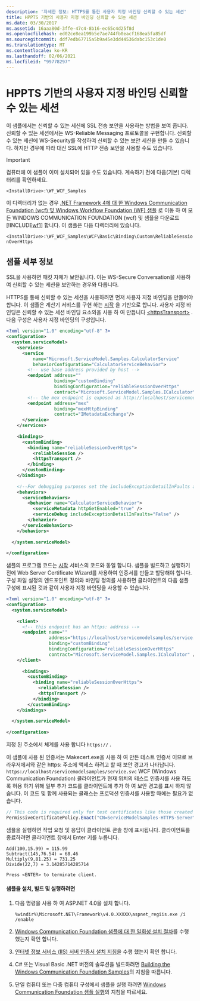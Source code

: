 ```yaml
---
description: '자세한 정보: HTTPS를 통한 사용자 지정 바인딩 신뢰할 수 있는 세션'
title: HPPTS 기반의 사용자 지정 바인딩 신뢰할 수 있는 세션
ms.date: 03/30/2017
ms.assetid: 16aaa80d-3ffe-47c4-8b16-ec65c4d25f8d
ms.openlocfilehash: ed02ce8ea199b5e7ae744fb0eacf168ea5fa85df
ms.sourcegitcommit: ddf7edb67715a5b9a45e3dd44536dabc153c1de0
ms.translationtype: MT
ms.contentlocale: ko-KR
ms.lasthandoff: 02/06/2021
ms.locfileid: "99778297"
---
```

# <a name="custom-binding-reliable-session-over-https"></a>HPPTS 기반의 사용자 지정 바인딩 신뢰할 수 있는 세션

이 샘플에서는 신뢰할 수 있는 세션에 SSL 전송 보안을 사용하는 방법을 보여 줍니다. 신뢰할 수 있는 세션에서는 WS-Reliable Messaging 프로토콜을 구현합니다. 신뢰할 수 있는 세션에 WS-Security를 작성하여 신뢰할 수 있는 보안 세션을 만들 수 있습니다. 하지만 경우에 따라 대신 SSL에 HTTP 전송 보안을 사용할 수도 있습니다.  
  
> [!IMPORTANT]
> 컴퓨터에 이 샘플이 이미 설치되어 있을 수도 있습니다. 계속하기 전에 다음(기본) 디렉터리를 확인하세요.  
>
> `<InstallDrive>:\WF_WCF_Samples`  
>
> 이 디렉터리가 없는 경우 [.NET Framework 4에 대 한 Windows Communication Foundation (wcf) 및 Windows Workflow Foundation (WF) 샘플](https://www.microsoft.com/download/details.aspx?id=21459) 로 이동 하 여 모든 WINDOWS COMMUNICATION FOUNDATION (wcf) 및 샘플을 다운로드 [!INCLUDE[wf1](../../../../includes/wf1-md.md)] 합니다. 이 샘플은 다음 디렉터리에 있습니다.  
>
> `<InstallDrive>:\WF_WCF_Samples\WCF\Basic\Binding\Custom\ReliableSessionOverHttps`  
  
## <a name="sample-details"></a>샘플 세부 정보  

 SSL을 사용하면 패킷 자체가 보안됩니다. 이는 WS-Secure Conversation을 사용하여 신뢰할 수 있는 세션을 보안하는 경우와 다릅니다.  
  
 HTTPS를 통해 신뢰할 수 있는 세션을 사용하려면 먼저 사용자 지정 바인딩을 만들어야 합니다. 이 샘플은 계산기 서비스를 구현 하는 [시작](getting-started-sample.md) 을 기반으로 합니다. 사용자 지정 바인딩은 신뢰할 수 있는 세션 바인딩 요소와을 사용 하 여 만듭니다 [\<httpsTransport>](../../configure-apps/file-schema/wcf/httpstransport.md) . 다음 구성은 사용자 지정 바인딩의 구성입니다.  
  
```xml  
<?xml version="1.0" encoding="utf-8" ?>  
<configuration>  
  <system.serviceModel>  
    <services>  
      <service
          name="Microsoft.ServiceModel.Samples.CalculatorService"  
          behaviorConfiguration="CalculatorServiceBehavior">  
        <!-- use base address provided by host -->  
        <endpoint address=""  
                  binding="customBinding"  
                  bindingConfiguration="reliableSessionOverHttps"
                  contract="Microsoft.ServiceModel.Samples.ICalculator" />  
        <!-- the mex endpoint is exposed as http://localhost/servicemodelsamples/service.svc/mex-->  
        <endpoint address="mex"  
                  binding="mexHttpBinding"  
                  contract="IMetadataExchange"/>  
      </service>  
    </services>  
  
    <bindings>  
      <customBinding>  
        <binding name="reliableSessionOverHttps">  
          <reliableSession />  
          <httpsTransport />  
        </binding>  
      </customBinding>  
    </bindings>  
  
    <!--For debugging purposes set the includeExceptionDetailInFaults attribute to true-->  
    <behaviors>  
      <serviceBehaviors>  
        <behavior name="CalculatorServiceBehavior">  
          <serviceMetadata httpGetEnabled="true" />  
          <serviceDebug includeExceptionDetailInFaults="False" />  
        </behavior>  
      </serviceBehaviors>  
    </behaviors>  
  
  </system.serviceModel>  
  
</configuration>  
```  
  
 샘플의 프로그램 코드는 [시작](getting-started-sample.md) 서비스의 코드와 동일 합니다. 샘플을 빌드하고 실행하기 전에 Web Server Certificate Wizard를 사용하여 인증서를 만들고 할당해야 합니다. 구성 파일 설정의 엔드포인트 정의와 바인딩 정의를 사용하면 클라이언트의 다음 샘플 구성에 표시된 것과 같이 사용자 지정 바인딩을 사용할 수 있습니다.  
  
```xml  
<?xml version="1.0" encoding="utf-8" ?>  
<configuration>  
  <system.serviceModel>  
  
    <client>  
      <!-- this endpoint has an https: address -->  
      <endpoint name=""  
                address="https://localhost/servicemodelsamples/service.svc"
                binding="customBinding"
                bindingConfiguration="reliableSessionOverHttps"
                contract="Microsoft.ServiceModel.Samples.ICalculator" />  
    </client>  
  
      <bindings>  
        <customBinding>  
          <binding name="reliableSessionOverHttps">  
            <reliableSession />  
            <httpsTransport />  
          </binding>  
        </customBinding>
    </bindings>  
  
  </system.serviceModel>  
  
</configuration>  
```  
  
 지정 된 주소에서 체계를 사용 합니다 `https://` .  
  
 이 샘플에 사용 된 인증서는 Makecert.exe을 사용 하 여 만든 테스트 인증서 이므로 브라우저에서와 같은 https: 주소에 액세스 하려고 할 때 보안 경고가 나타납니다. `https://localhost/servicemodelsamples/service.svc` WCF (Windows Communication Foundation) 클라이언트가 현재 위치의 테스트 인증서를 사용 하도록 허용 하기 위해 일부 추가 코드를 클라이언트에 추가 하 여 보안 경고를 표시 하지 않습니다. 이 코드 및 함께 사용되는 클래스는 프로덕션 인증서를 사용할 때에는 필요가 없습니다.  

```csharp
// This code is required only for test certificates like those created by Makecert.exe.  
PermissiveCertificatePolicy.Enact("CN=ServiceModelSamples-HTTPS-Server");  
```

 샘플을 실행하면 작업 요청 및 응답이 클라이언트 콘솔 창에 표시됩니다. 클라이언트를 종료하려면 클라이언트 창에서 Enter 키를 누릅니다.  
  
```console  
Add(100,15.99) = 115.99  
Subtract(145,76.54) = 68.46  
Multiply(9,81.25) = 731.25  
Divide(22,7) = 3.14285714285714  
  
Press <ENTER> to terminate client.  
```  
  
#### <a name="to-set-up-build-and-run-the-sample"></a>샘플을 설치, 빌드 및 실행하려면  
  
1. 다음 명령을 사용 하 여 ASP.NET 4.0을 설치 합니다.  
  
    ```console  
    %windir%\Microsoft.NET\Framework\v4.0.XXXXX\aspnet_regiis.exe /i /enable  
    ```  
  
2. [Windows Communication Foundation 샘플에 대 한 일회성 설치 절차](one-time-setup-procedure-for-the-wcf-samples.md)를 수행 했는지 확인 합니다.  
  
3. [인터넷 정보 서비스 (IIS) 서버 인증서 설치 지침](iis-server-certificate-installation-instructions.md)을 수행 했는지 확인 합니다.  
  
4. C# 또는 Visual Basic .NET 버전의 솔루션을 빌드하려면 [Building the Windows Communication Foundation Samples](building-the-samples.md)의 지침을 따릅니다.  
  
5. 단일 컴퓨터 또는 다중 컴퓨터 구성에서 샘플을 실행 하려면 [Windows Communication Foundation 샘플 실행](running-the-samples.md)의 지침을 따르세요.  
